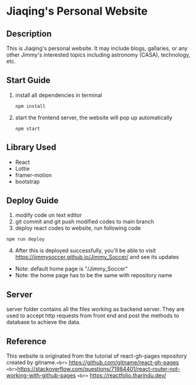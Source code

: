 # Jiaqing's Personal Website

## Description

This is Jiaqing's personal website. It may include blogs, gallaries, or any other Jimmy's interested topics including astronomy (CASA), technology, etc.

## Start Guide

1. install all dependencies in terminal
   ```
   npm install
   ```
2. start the frontend server, the website will pop up automatically
   ```
   npm start
   ```

## Library Used

* React
* Lottie
* framer-motion
* bootstrap

## Deploy Guide

1. modify code on text editor
2. git commit and git push modified codes to main branch
3. deploy react codes to website, run following code

```
npm run deploy
```

4. After this is deployed successfully, you'll be able to visit https://jimmysoccer.github.io/Jimmy_Soccer/ and see its updates

- Note: default home page is "/Jimmy_Soccer"
- Note: the home page has to be the same with repository name

## Server

server folder contains all the files working as backend server. They are used to accept http requests from front end and post the methods to database to achieve the data.

## Reference

This website is originated from the tutorial of react-gh-pages repository created by gitname.`<br>`
https://github.com/gitname/react-gh-pages
`<br>`https://stackoverflow.com/questions/71984401/react-router-not-working-with-github-pages
`<br>`
https://reactfolio.tharindu.dev/
